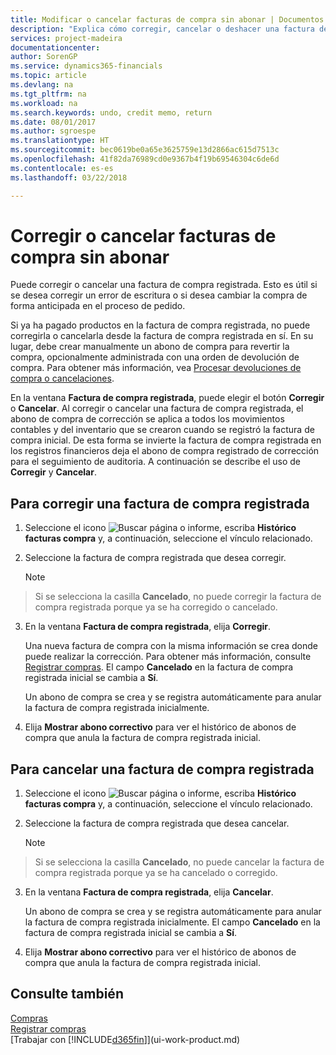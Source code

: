 ```yaml
---
title: Modificar o cancelar facturas de compra sin abonar | Documentos de Microsoft
description: "Explica cómo corregir, cancelar o deshacer una factura de compra registrada y crear automáticamente un abono de compra."
services: project-madeira
documentationcenter: 
author: SorenGP
ms.service: dynamics365-financials
ms.topic: article
ms.devlang: na
ms.tgt_pltfrm: na
ms.workload: na
ms.search.keywords: undo, credit memo, return
ms.date: 08/01/2017
ms.author: sgroespe
ms.translationtype: HT
ms.sourcegitcommit: bec0619be0a65e3625759e13d2866ac615d7513c
ms.openlocfilehash: 41f82da76989cd0e9367b4f19b69546304c6de6d
ms.contentlocale: es-es
ms.lasthandoff: 03/22/2018

---
```

# <a name="correct-or-cancel-unpaid-purchase-invoices"></a>Corregir o cancelar facturas de compra sin abonar
Puede corregir o cancelar una factura de compra registrada. Esto es útil si se desea corregir un error de escritura o si desea cambiar la compra de forma anticipada en el proceso de pedido.

Si ya ha pagado productos en la factura de compra registrada, no puede corregirla o cancelarla desde la factura de compra registrada en sí. En su lugar, debe crear manualmente un abono de compra para revertir la compra, opcionalmente administrada con una orden de devolución de compra. Para obtener más información, vea [Procesar devoluciones de compra o cancelaciones](purchasing-how-process-purchase-returns-cancellations.md).

En la ventana **Factura de compra registrada**, puede elegir el botón **Corregir** o **Cancelar**. Al corregir o cancelar una factura de compra registrada, el abono de compra de corrección se aplica a todos los movimientos contables y del inventario que se crearon cuando se registró la factura de compra inicial. De esta forma se invierte la factura de compra registrada en los registros financieros deja el abono de compra registrado de corrección para el seguimiento de auditoria. A continuación se describe el uso de **Corregir** y **Cancelar**.

## <a name="to-correct-a-posted-purchase-invoice"></a>Para corregir una factura de compra registrada
1. Seleccione el icono ![Buscar página o informe](media/ui-search/search_small.png "icono Buscar página o informe"), escriba **Histórico facturas compra** y, a continuación, seleccione el vínculo relacionado.  
2. Seleccione la factura de compra registrada que desea corregir.  

    > [!NOTE]  
>   Si se selecciona la casilla **Cancelado**, no puede corregir la factura de compra registrada porque ya se ha corregido o cancelado.
3. En la ventana **Factura de compra registrada**, elija **Corregir**.

    Una nueva factura de compra con la misma información se crea donde puede realizar la corrección. Para obtener más información, consulte [Registrar compras](purchasing-how-record-purchases.md). El campo **Cancelado** en la factura de compra registrada inicial se cambia a **Sí**.

    Un abono de compra se crea y se registra automáticamente para anular la factura de compra registrada inicialmente.
4. Elija **Mostrar abono correctivo** para ver el histórico de abonos de compra que anula la factura de compra registrada inicial.

## <a name="to-cancel-a-posted-purchase-invoice"></a>Para cancelar una factura de compra registrada
1. Seleccione el icono ![Buscar página o informe](media/ui-search/search_small.png "icono Buscar página o informe"), escriba **Histórico facturas compra** y, a continuación, seleccione el vínculo relacionado.  
2. Seleccione la factura de compra registrada que desea cancelar.

    > [!NOTE]  
>   Si se selecciona la casilla **Cancelado**, no puede cancelar la factura de compra registrada porque ya se ha cancelado o corregido.
3. En la ventana **Factura de compra registrada**, elija **Cancelar**.

    Un abono de compra se crea y se registra automáticamente para anular la factura de compra registrada inicialmente. El campo **Cancelado** en la factura de compra registrada inicial se cambia a **Sí**.
4. Elija **Mostrar abono correctivo** para ver el histórico de abonos de compra que anula la factura de compra registrada inicial.

## <a name="see-also"></a>Consulte también
[Compras](purchasing-manage-purchasing.md)  
[Registrar compras](purchasing-how-record-purchases.md)  
[Trabajar con [!INCLUDE[d365fin](includes/d365fin_md.md)]](ui-work-product.md)

